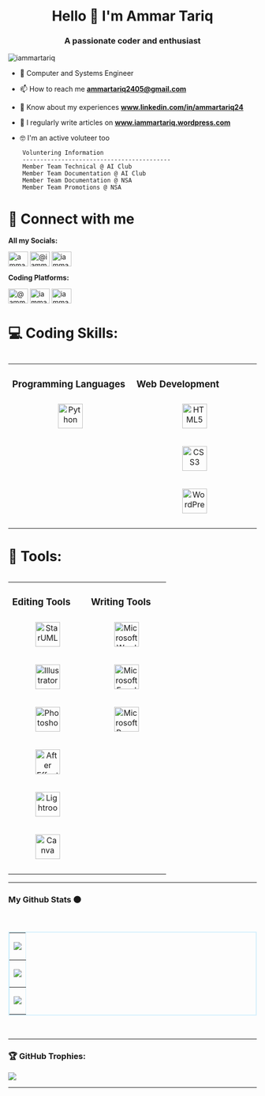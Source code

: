 <h1 align="center">Hello 👋
    I'm Ammar Tariq</h1>
<h3 align="center">A passionate coder and enthusiast</h3>

<p align="left"> <img src="https://komarev.com/ghpvc/?username=iammartariq&label=Profile%20views&color=0e75b6&style=flat" alt="iammartariq" /> </p>


- 🌱 Computer and Systems Engineer

- 📫 How to reach me **ammartariq2405@gmail.com**

- 📄 Know about my experiences **www.linkedin.com/in/ammartariq24**

- 📝 I regularly write articles on **www.iammartariq.wordpress.com**

- 🤓 I'm an active voluteer too

```
    Voluntering Information
    ------------------------------------------
    Member Team Technical @ AI Club
    Member Team Documentation @ AI Club
    Member Team Documentation @ NSA
    Member Team Promotions @ NSA
```

# 🫡 Connect with me 


<p><b>All my Socials:</b></p>
<p align="left">
<a href="https://linkedin.com/in/ammartariq24" target="blank"><img align="center" src="https://raw.githubusercontent.com/rahuldkjain/github-profile-readme-generator/master/src/images/icons/Social/linked-in-alt.svg" alt="ammartariq24" height="30" width="40" /></a>
<a href="https://instagram.com/iammartariq/" target="blank"><img align="center" src="https://raw.githubusercontent.com/rahuldkjain/github-profile-readme-generator/master/src/images/icons/Social/instagram.svg" alt="@iammartariq" height="30" width="40" /></a>
<a href="https://www.behance.net/iammartariq" target="_blank"><img align="center" src="https://raw.githubusercontent.com/rahuldkjain/github-profile-readme-generator/master/src/images/icons/Social/behance.svg" alt="iammartariq" height="30" width="40" /></a>


<p><b>Coding Platforms:</b></p> 
<a href="https://www.hackerrank.com/@ammartariq0305" target="blank"><img align="center" src="https://raw.githubusercontent.com/rahuldkjain/github-profile-readme-generator/master/src/images/icons/Social/hackerrank.svg" alt="@ammartariq0305" height="30" width="40" /></a>
<a href="https://www.leetcode.com/iammartariq" target="blank"><img align="center" src="https://raw.githubusercontent.com/rahuldkjain/github-profile-readme-generator/master/src/images/icons/Social/leet-code.svg" alt="iammartariq" height="30" width="40" /></a>
<a href="https://www.kaggle.com/iammartariq" target="_blank"><img align="center" src="https://raw.githubusercontent.com/rahuldkjain/github-profile-readme-generator/master/src/images/icons/Social/kaggle.svg" alt="iammartariq" height="30" width="40" /></a>

</p>

# 💻 Coding Skills:

<table><table align="center"><tr><td valign="top" width="43%">

### Programming Languages  
<div align="center">  
<a href="https://www.python.org/" target="_blank"><img style="margin: 10px" src="https://profilinator.rishav.dev/skills-assets/python-original.svg" alt="Python" height="50" /></a>  
</div>

</td><td valign="top" width="43%">


### Web Development  
<div align="center">  
<a href="https://en.wikipedia.org/wiki/HTML5" target="_blank"><img style="margin: 10px" src="https://profilinator.rishav.dev/skills-assets/html5-original-wordmark.svg" alt="HTML5" height="50" /></a>  
    
<a href="https://www.w3schools.com/css/" target="_blank"><img style="margin: 10px" src="https://profilinator.rishav.dev/skills-assets/css3-original-wordmark.svg" alt="CSS3" height="50" /></a>  

<a href="https://wordpress.com/" target="_blank"><img style="margin: 10px" src="https://profilinator.rishav.dev/skills-assets/wordpress.png" alt="WordPress" height="50" /></a>  
</div>

</table>

# 🤹 Tools:

<table><table align="center"><tr><td valign="top" width="43%">

### Editing Tools  
<div align="center">  

<a href="https://staruml.io/" target="_blank"><img style="margin: 10px" src="https://anturis.com/wp-content/uploads/2022/09/StarUML-Logo-1-184x184.png" alt="StarUML" height="50" /></a>  

<a href="https://www.adobe.com/in/products/illustrator.html" target="_blank"><img style="margin: 10px" src="https://profilinator.rishav.dev/skills-assets/adobe_illustrator-icon.svg" alt="Illustrator" height="50" /></a> 
    
<a href="https://www.adobe.com/in/products/photoshop.html" target="_blank"><img style="margin: 10px" src="https://profilinator.rishav.dev/skills-assets/photoshop-plain.svg" alt="Photoshop" height="50" /></a> 

<a href="https://www.adobe.com/in/products/aftereffects.html" target="_blank"><img style="margin: 10px" src="https://profilinator.rishav.dev/skills-assets/aftereffects.png" alt="After Effects" height="50" /></a>  

<a href="https://www.adobe.com/products/photoshop-lightroom.html" target="_blank"><img style="margin: 10px" src="https://profilinator.rishav.dev/skills-assets/lightroom.png" alt="Lightroom" height="50" /></a>  

<a href="https://www.canva.com" target="_blank"><img style="margin: 10px" src="https://avatars.githubusercontent.com/u/2562356?s=200&v=4" alt="Canva" height="50" /></a> 
</div>

</td><td valign="top" width="43%">

### Writing Tools  
<div align="center">  

<a href="https://www.microsoft.com/en/microsoft-365/word?market=af" target="_blank"><img style="margin: 10px" src="https://i.pinimg.com/736x/46/aa/96/46aa967637e21e2a7f7bbef5196a663c.jpg" alt="Microsoft Word" height="50" /></a> 

<a href="https://www.microsoft.com/en-us/microsoft-365/excel" target="_blank"><img style="margin: 10px" src="https://upload.wikimedia.org/wikipedia/commons/thumb/7/73/Microsoft_Excel_2013-2019_logo.svg/881px-Microsoft_Excel_2013-2019_logo.svg.png" alt="Microsoft Excel" height="50" /></a> 

<a href="https://www.microsoft.com/en-us/microsoft-365/powerpoint" target="_blank"><img style="margin: 10px" src="https://encrypted-tbn0.gstatic.com/images?q=tbn:ANd9GcRzqDUnc4SGfTRpTuS5NA65efRwyCqEGQ61ZQ&s" alt="Microsoft PowerPoint" height="50" /></a> 

</table>  


<hr>
<h3>My Github Stats 🟠 </h3>
  

<br>

<table align="center" border="2" bordercolor="#D6F0FC">
    <tr>
       <td align="center">
                
 ![](https://github-readme-stats.vercel.app/api/top-langs?username=iammartariq&show_icons=true&locale=en&layout=compact)
     </td>
    
 </tr>

    
  <tr>
    <td align="center">  
        
![](https://github-readme-stats.vercel.app/api?username=iammartariq&theme=omni&hide_border=false&include_all_commits=false&count_private=false)</td>

</td>       
   </tr> 

   <tr>
       <td align="center">
           
![](https://github-readme-streak-stats.herokuapp.com/?user=iammartariq&theme=omni&hide_border=false)
       </td>
   </tr>
</table>



</br>

<hr>


### 🏆 GitHub  Trophies:  
 
![](https://github-profile-trophy.vercel.app/?username=iammartariq&theme=onedark&no-frame=false&no-bg=true&margin-w=4)
 

<hr>



</details>
</br></br>
    
<div align="center">
